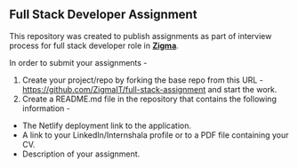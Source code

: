 
## Full Stack Developer Assignment

This repository was created to publish assignments as part of interview process for full stack developer role in **[Zigma](https://zigma.in/)**.

In order to submit your assignments - 

1. Create your project/repo by forking the base repo from this URL - https://github.com/ZigmaIT/full-stack-assignment and start the work. 
2. Create a README.md file in the repository that contains the following information - 
  - The Netlify deployment link to the application.
  - A link to your LinkedIn/Internshala profile or to a PDF file containing your CV.
  - Description of your assignment.

